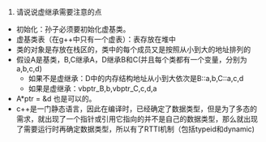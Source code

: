 1. 请说说虚继承需要注意的点
* 初始化：孙子必须要初始化虚基类。
* 虚基类表（在g++中只有一个虚表）：表存放在堆中
* 类的对象是存放在栈区的，类中的每个成员又是按照从小到大的地址排列的
* 假设A是基类，B,C继承A，D继承B和C(并且每个类都有一个变量，分别为a,b,c,d)
  * 如果不是虚继承：D中的内存结构地址从小到大依次是B::a,b,C::a,c,d
  * 如果是虚继承：vbptr_B,b,vbptr_C,c,d,a
* A*ptr = &d 也是可以的。
* c++是一门静态语言，因此在编译时，已经确定了数据类型，但是为了多态的需求，就出现了一个指针或引用它指向的并不是自己的数据类型，那么就出现了需要运行时再确定数据类型，所以有了RTTI机制（包括typeid和dynamic<cast>)